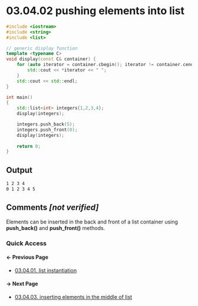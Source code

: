 # 03.04.02 pushing elements into list

```cxx
#include <iostream>
#include <string>
#include <list>

// generic display function
template <typename C>
void display(const C& container) {
    for (auto iterator = container.cbegin(); iterator != container.cend(); ++iterator) {
        std::cout << *iterator << " ";
    }
    std::cout << std::endl;
}

int main()
{
    std::list<int> integers{1,2,3,4};
    display(integers);

    integers.push_back(5);
    integers.push_front(0);
    display(integers);
    
    return 0;
}

```

## Output

```txt
1 2 3 4 
0 1 2 3 4 5 
```

## Comments *[not verified]*

Elements can be inserted in the back and front of a list container using **push_back()** and **push_front()** methods.

### Quick Access

<div class="previous_page pagination">

#### &#8592; Previous Page

* [03.04.01. list instantiation](./../../03.stl/04.list/01.instantiation.md)

</div>
<div class="next_page pagination">

#### &#8594; Next Page

* [03.04.03. inserting elements in the middle of list](./../../03.stl/04.list/03.insertion.md)

</div>
